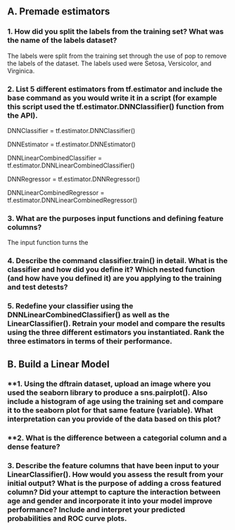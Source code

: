 ## **A. Premade estimators**

### **1. How did you split the labels from the training set?  What was the name of the labels dataset?**

The labels were split from the training set through the use of pop to remove the labels of the dataset. The labels used were Setosa, Versicolor, and Virginica.

### **2. List 5 different estimators from tf.estimator and include the base command as you would write it in a script (for example this script used the tf.estimator.DNNClassifier() function from the API).**

DNNClassifier = tf.estimator.DNNClassifier()

DNNEstimator = tf.estimator.DNNEstimator()

DNNLinearCombinedClassifier = tf.estimator.DNNLinearCombinedClassifier()

DNNRegressor = tf.estimator.DNNRegressor()

DNNLinearCombinedRegressor = tf.estimator.DNNLinearCombinedRegressor()

### **3. What are the purposes input functions and defining feature columns?**

The input function turns the 

### **4. Describe the command classifier.train() in detail.  What is the classifier and how did you define it?  Which nested function (and how have you defined it) are you applying to the training and test detests?**

### **5. Redefine your classifier using the DNNLinearCombinedClassifier() as well as the LinearClassifier().  Retrain your model and compare the results using the three different estimators you instantiated.  Rank the three estimators in terms of their performance.**

## **B. Build a Linear Model**

### **1. Using the dftrain dataset, upload an image where you used the seaborn library to produce a sns.pairplot().  Also include a histogram of age using the training set and compare it to the seaborn plot for that same feature (variable).  What interpretation can you provide of the data based on this plot?

### **2. What is the difference between a categorial column and a dense feature?

### **3. Describe the feature columns that have been input to your LinearClassifier().  How would you assess the result from your initial output?  What is the purpose of adding a cross featured column?  Did your attempt to capture the interaction between age and gender and incorporate it into your model improve performance?  Include and interpret your predicted probabilities and ROC curve plots.**
